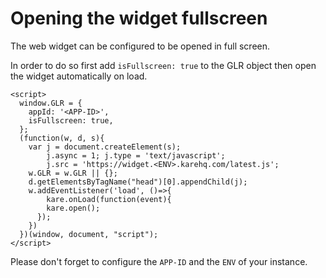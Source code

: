 # Opening the widget fullscreen

The web widget can be configured to be opened in full screen. 

In order to do so first add `isFullscreen: true` to the GLR object then open the widget automatically on load. 

```
<script>
  window.GLR = {
    appId: '<APP-ID>',
    isFullscreen: true,
  };
  (function(w, d, s){
    var j = document.createElement(s); 
        j.async = 1; j.type = 'text/javascript'; 
        j.src = 'https://widget.<ENV>.karehq.com/latest.js';
    w.GLR = w.GLR || {};
    d.getElementsByTagName("head")[0].appendChild(j);
    w.addEventListener('load', ()=>{
        kare.onLoad(function(event){
        kare.open();
      });
    })
  })(window, document, "script");
</script>
```

Please don't forget to configure the `APP-ID` and the `ENV` of your instance. 
